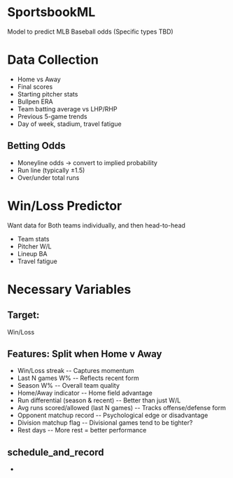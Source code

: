 # SportsbookML
Model to predict MLB Baseball odds (Specific types TBD)
# Data Collection
- Home vs Away
- Final scores
- Starting pitcher stats
- Bullpen ERA
- Team batting average vs LHP/RHP
- Previous 5-game trends
- Day of week, stadium, travel fatigue
## Betting Odds
- Moneyline odds → convert to implied probability
- Run line (typically ±1.5)
- Over/under total runs

# Win/Loss Predictor
Want data for Both teams individually, and then head-to-head
- Team stats
- Pitcher W/L
- Lineup BA
- Travel fatigue

# Necessary Variables
## Target: 
Win/Loss
## Features: Split when Home v Away 
- Win/Loss streak -- Captures momentum
- Last N games W% -- Reflects recent form
- Season W% -- Overall team quality
- Home/Away indicator -- Home field advantage
- Run differential (season & recent) -- Better than just W/L
- Avg runs scored/allowed (last N games) -- Tracks offense/defense form
- Opponent matchup record -- Psychological edge or disadvantage
- Division matchup flag	-- Divisional games tend to be tighter?
- Rest days -- More rest = better performance
## schedule_and_record
- 